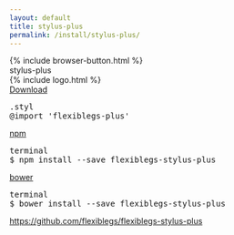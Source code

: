 ```yaml
---
layout: default
title: stylus-plus
permalink: /install/stylus-plus/
---
```


<div class="dn-browser">
  <div class="dn-browser-header">
    {% include browser-button.html %}
    <div class="dn-style--title"><span>stylus-plus</span></div>
    {% include logo.html %}
  </div>
  <div class="dn-browser-body">
    <div class="dn-browser-body__pre">
      <!-- Download the file and add the project as follows. -->
      <!-- Dosyayı indirin ve aşağıdaki gibi projenize ekleyin. -->
      <a class="dn-title" href="https://raw.githubusercontent.com/flexiblegs/flexiblegs-stylus-plus/master/flexiblegs-plus.styl" download>Download</a>
      <pre><div class="dn-tag dn-tag--gray dn-tag--bottom">.styl</div><!--
        --><div class="comment">@import '<span>flexiblegs-plus</span>'</div><!--
      --></pre>
      <div class="dn-height-40"></div>
      <a class="dn-title" href="https://www.npmjs.com/package/flexiblegs-stylus-plus">npm</a>
      <pre><div class="dn-tag dn-tag--gray dn-tag--bottom">terminal</div><!--
        --><div class="comment">$ npm install --save <span>flexiblegs-stylus-plus</span></div><!--
      --></pre>
      <div class="dn-height-40"></div>
      <a class="dn-title" href="http://bower.io">bower</a>
      <pre><div class="dn-tag dn-tag--gray dn-tag--bottom">terminal</div><!--
        --><div class="comment">$ bower install --save <span>flexiblegs-stylus-plus</span></div><!--
      --></pre>
    </div>
    <div class="dn-height-40"></div>
    <div class="dn-browser-footer">
      <div class="wrap xl-gutter-24 xl-outside-24 xl-center xl-auto">
        <div class="col">
          <a href="https://github.com/flexiblegs/flexiblegs-stylus-plus" class="dn-button dn-button--link">https://github.com/flexiblegs/flexiblegs-stylus-plus</a>
        </div>
      </div>
    </div>
  </div>
</div>
